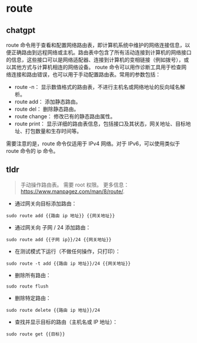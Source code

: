 # route 
## chatgpt 
route 命令用于查看和配置网络路由表，即计算机系统中维护的网络连接信息，以便正确路由到远程网络或主机。路由表中包含了所有活动连接到计算机的网络接口的信息，这些接口可以是网络适配器、连接到计算机的变相链接（例如拨号），或以其他方式与计算机相连的网络设备。 route 命令可以用作诊断工具用于检查网络连接和路由错误，也可以用于手动配置路由表。常用的参数包括：

- route -n： 显示数值格式的路由表，不进行主机名或网络地址的反向域名解析。
- route add： 添加静态路由。
- route del： 删除静态路由。
- route change： 修改已有的静态路由属性。
- route print： 显示详细的路由表信息，包括接口及其状态，网关地址、目标地址、打包数量和生存时间等。

需要注意的是，route 命令仅适用于 IPv4 网络。对于 IPv6，可以使用类似于 route 命令的 ip 命令。 

## tldr 
 
> 手动操作路由表。
> 需要 root 权限。
> 更多信息：<https://www.manpagez.com/man/8/route/>.

- 通过网关向目标添加路由：

`sudo route add {{路由 ip 地址}} {{网关地址}}`

- 通过网关向 子网 / 24 添加路由：

`sudo route add {{子网 ip}}/24 {{网关地址}}`

- 在测试模式下运行（不做任何操作，只打印）：

`sudo route -t add {{路由 ip 地址}}/24 {{网关地址}}`

- 删除所有路由：

`sudo route flush`

- 删除特定路由：

`sudo route delete {{路由 ip 地址}}/24`

- 查找并显示目标的路由（主机名或 IP 地址）：

`sudo route get {{目标}}`
